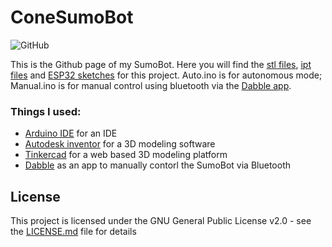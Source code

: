 # ConeSumoBot
![GitHub](https://img.shields.io/github/license/beluguy/Cone-Sumo-Bot)

This is the Github page of my SumoBot. Here you will find the [stl files](https://github.com/Beluguy/Cone-Sumo-Bot/tree/main/print%20ready%20(stl)), [ipt files](https://github.com/Beluguy/Cone-Sumo-Bot/tree/main/3D%20models) and [ESP32 sketches](https://github.com/Beluguy/Cone-Sumo-Bot/tree/main/ESP32%20sketches) for this project. Auto.ino is for autonomous mode; Manual.ino is for manual control using bluetooth via the [Dabble app](https://thestempedia.com/product/dabble/). 

### Things I used:

* [Arduino IDE](https://www.arduino.cc/en/software#download) for an IDE
* [Autodesk inventor](https://www.autodesk.com/products/inventor) for a 3D modeling software
* [Tinkercad](https://www.tinkercad.com/) for a web based 3D modeling platform
* [Dabble](https://thestempedia.com/product/dabble/) as an app to manually contorl the SumoBot via Bluetooth

## License

This project is licensed under the GNU General Public License v2.0 - see the [LICENSE.md](LICENSE.md) file for details
